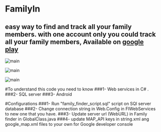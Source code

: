 # FamilyIn 

## easy way to find and track all your family members.  with one account only you could track all your family members, Available on [google play](https://play.google.com/store/apps/details?id=com.alrubaye.familyfinder)
![main](http://attach.alruabye.net/familyfinder/main.png)

![main](http://attach.alruabye.net/familyfinder/map.png)

![main](http://attach.alruabye.net/familyfinder/register.png)

#To understand  this code you need to know
###1- Web services in C# .
###2- SQL server
###3- Android

#Configurations
###1- Run "family_finder_script.sql" script on SQl server database
###2- Change connection string in Web.Config in FlWebServices to new one that you have.
###3- Update server url (WebURL) in Family finder in GlobalClass.java 
###4- update MAP_API keys in string.xml ang google_map.xml files to your own for Google developer console

